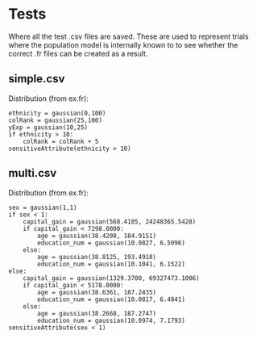 # Tests
Where all the test .csv files are saved. These are used to represent trials where the population model is internally known to to see whether the correct .fr files can be created as a result.

## simple.csv
Distribution (from ex.fr):
```
ethnicity = gaussian(0,100)
colRank = gaussian(25,100)
yExp = gaussian(10,25)
if ethnicity > 10:
    colRank = colRank + 5
sensitiveAttribute(ethnicity > 10)
```

## multi.csv
Distribution (from ex.fr):
```
sex = gaussian(1,1)
if sex < 1:
    capital_gain = gaussian(568.4105, 24248365.5428)
    if capital_gain < 7298.0000:
        age = gaussian(38.4208, 184.9151)
        education_num = gaussian(10.0827, 6.5096)
    else:
        age = gaussian(38.8125, 193.4918)
        education_num = gaussian(10.1041, 6.1522)
else:
    capital_gain = gaussian(1329.3700, 69327473.1006)
    if capital_gain < 5178.0000:
        age = gaussian(38.6361, 187.2435)
        education_num = gaussian(10.0817, 6.4841)
    else:
        age = gaussian(38.2668, 187.2747)
        education_num = gaussian(10.0974, 7.1793)
sensitiveAttribute(sex < 1)
```